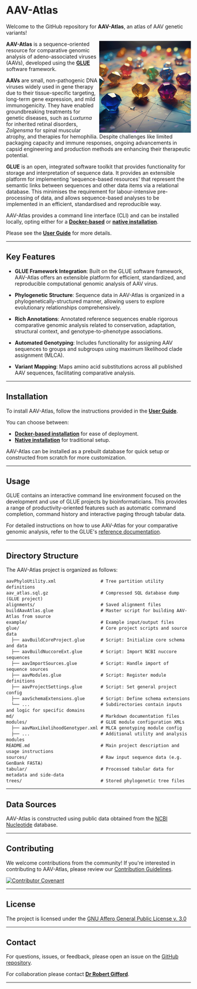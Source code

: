 # AAV-Atlas


Welcome to the GitHub repository for **AAV-Atlas**, an atlas of AAV genetic variants!

<img src="md/aav-atlas-logo.png" align="right" alt="" width="250" />

**AAV-Atlas** is a sequence-oriented resource for comparative genomic analysis of adeno-associated viruses (AAVs), developed using the **[GLUE](https://github.com/giffordlabcvr/gluetools)** software framework. 

**AAVs** are small, non-pathogenic DNA viruses widely used in gene therapy due to their tissue-specific targeting, long-term gene expression, and mild immunogenicity. They have enabled groundbreaking treatments for genetic diseases, such as *Luxturna* for inherited retinal disorders, *Zolgensma* for spinal muscular atrophy, and therapies for hemophilia. Despite challenges like limited packaging capacity and immune responses, ongoing advancements in capsid engineering and production methods are enhancing their therapeutic potential.

**GLUE** is an open, integrated software toolkit that provides functionality for storage and interpretation of sequence data. It provides an extensible platform for implementing 'sequence-based resources' that represent the semantic links between sequences and other data items via a relational database. This minimises the requirement for labour-intensive pre-processing of data, and allows sequence-based analyses to be implemented in an efficient, standardised and reproducible way.

AAV-Atlas provides a command line interface (CLI) and can be installed locally, opting either for a **[Docker-based](https://github.com/giffordlabcvr/AAV-Atlas/wiki/Docker-Installation)** or **[native installation](https://github.com/giffordlabcvr/AAV-Atlas/wiki/Native-Installation)**.

Please see the **[User Guide](https://github.com/giffordlabcvr/AAV-Atlas/wiki)** for more details.

* * * * *

## Key Features

- **GLUE Framework Integration**: Built on the GLUE software framework, AAV-Atlas offers an extensible platform for efficient, standardized, and reproducible computational genomic analysis of AAV virus.

- **Phylogenetic Structure**: Sequence data in AAV-Atlas is organized in a phylogenetically-structured manner, allowing users to explore evolutionary relationships comprehensively.

- **Rich Annotations**: Annotated reference sequences enable rigorous comparative genomic analysis related to conservation, adaptation, structural context, and genotype-to-phenotype associations.

- **Automated Genotyping**: Includes functionality for assigning AAV sequences to groups and subgroups using maximum likelihood clade assignment (MLCA).

- **Variant Mapping**: Maps amino acid substitutions across all published AAV sequences, facilitating comparative analysis.


* * * * *

Installation
------------

To install AAV-Atlas, follow the instructions provided in the **[User Guide](https://github.com/giffordlabcvr/AAV-Atlas/wiki)**.

You can choose between:

-   **[Docker-based installation](https://github.com/giffordlabcvr/AAV-Atlas/wiki/Docker-Installation)** for ease of deployment.
-   **[Native installation](https://github.com/giffordlabcvr/AAV-Atlas/wiki/Native-Installation)** for traditional setup.

AAV-Atlas can be installed as a prebuilt database for quick setup or constructed from scratch for more customization.

* * * * *

## Usage

GLUE contains an interactive command line environment focused on the development and use of GLUE projects by bioinformaticians. This provides a range of productivity-oriented features such as automatic command completion, command history and interactive paging through tabular data. 

For detailed instructions on how to use AAV-Atlas for your comparative genomic analysis, refer to the GLUE's [reference documentation](https://github.com/giffordlabcvr/gluetools/wiki/).

* * * * *

## Directory Structure

The AAV-Atlas project is organized as follows:

```
aavPhyloUtility.xml                 # Tree partition utility definitions
aav_atlas.sql.gz                    # Compressed SQL database dump (GLUE project)
alignments/                         # Saved alignment files
buildAavAtlas.glue                  # Master script for building AAV-Atlas from source
example/                            # Example input/output files
glue/                               # Core project scripts and source data
  ├── aavBuildCoreProject.glue      # Script: Initialize core schema and data
  ├── aavBuildNuccoreExt.glue       # Script: Import NCBI nuccore sequences
  ├── aavImportSources.glue         # Script: Handle import of sequence sources
  ├── aavModules.glue               # Script: Register module definitions
  ├── aavProjectSettings.glue       # Script: Set general project config
  ├── aavSchemaExtensions.glue      # Script: Define schema extensions
  └── ...                           # Subdirectories contain inputs and logic for specific domains
md/                                 # Markdown documentation files
modules/                            # GLUE module configuration XMLs
  ├── aavMaxLikelihoodGenotyper.xml # MLCA genotyping module config
  ├── ...                           # Additional utility and analysis modules
README.md                           # Main project description and usage instructions
sources/                            # Raw input sequence data (e.g. GenBank FASTA)
tabular/                            # Processed tabular data for metadata and side-data
trees/                              # Stored phylogenetic tree files
```

* * * * *

## Data Sources

AAV-Atlas is constructed using public data obtained from the [NCBI Nucleotide](https://www.ncbi.nlm.nih.gov/nuccore) database.

* * * * *

## Contributing

We welcome contributions from the community! If you're interested in contributing to AAV-Atlas, please review our [Contribution Guidelines](./md/CONTRIBUTING.md).

[![Contributor Covenant](https://img.shields.io/badge/Contributor%20Covenant-2.1-4baaaa.svg)](./md/code_of_conduct.md)

* * * * *

## License

The project is licensed under the [GNU Affero General Public License v. 3.0](https://www.gnu.org/licenses/agpl-3.0.en.html)

* * * * *

## Contact

For questions, issues, or feedback, please open an issue on the [GitHub repository](https://github.com/giffordlabcvr/AAV-Atlas/issues).

For collaboration please contact **[Dr Robert Gifford](mailto:robjgiff@gmail.com)**.


* * * * *
